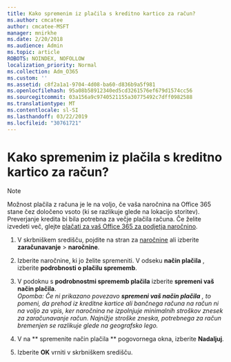 ```yaml
---
title: Kako spremenim iz plačila s kreditno kartico za račun?
ms.author: cmcatee
author: cmcatee-MSFT
manager: mnirkhe
ms.date: 2/20/2018
ms.audience: Admin
ms.topic: article
ROBOTS: NOINDEX, NOFOLLOW
localization_priority: Normal
ms.collection: Adm_O365
ms.custom: ''
ms.assetid: c8f2a1a1-9704-4d08-ba60-d836b9a5f981
ms.openlocfilehash: 95a08b58912340ed5cd3261576ef679d1574cc56
ms.sourcegitcommit: 03a156a9c9740521155a30775492c7dff0982588
ms.translationtype: MT
ms.contentlocale: sl-SI
ms.lasthandoff: 03/22/2019
ms.locfileid: "30761721"
---
```

# <a name="how-do-i-change-from-credit-card-payments-to-invoice"></a>Kako spremenim iz plačila s kreditno kartico za račun?

> [!NOTE]
> Možnost plačila z računa je le na voljo, če vaša naročnina na Office 365 stane čez določeno vsoto (ki se razlikuje glede na lokacijo storitev). Preverjanje kredita bi bila potrebna za večje plačila računa. Če želite izvedeti več, glejte [plačati za vaš Office 365 za podjetja naročnino](https://support.office.com/article/734f4aab-df2d-4e9b-8cb1-691910bde216). 
  
1. V skrbniškem središču, pojdite na stran za [naročnine](https://go.microsoft.com/fwlink/p/?linkid=842054) ali izberite **zaračunavanje** \> **naročnine**.
    
2. Izberite naročnine, ki jo želite spremeniti. V odseku **način plačila** , izberite **podrobnosti o plačilu sprememb**.
    
3. V podoknu s **podrobnostmi sprememb plačila** izberite **spremeni vaš način plačila**.
<br>*Opomba: Če ni prikazano povezavo **spremeni vaš način plačila** , to pomeni, da prehod iz kreditne kartice ali bančnega računa na račun ni na voljo za vpis, ker naročnina ne izpolnjuje minimalnih stroškov znesek za zaračunavanje račun. Najnižje stroške zneska, potrebnega za račun bremenjen se razlikuje glede na geografsko lego.*
  
4. V na ** spremenite način plačila ** pogovornega okna, izberite **Nadaljuj**.
    
5. Izberite **OK** vrniti v skrbniškem središču. 
   